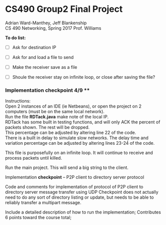 # CS490 Group2 Final Project
Adrian Ward-Manthey, Jeff Blankenship     
CS 490 Networking, Spring 2017
Prof. Williams

**To do list:**
- [ ] Ask for destination IP
- [ ] Ask for and load a file to send
- [ ] Make the receiver save as a file
- [ ] Shoule the receiver stay on infinite loop, or close after saving the file?



### Implementation checkpoint 4/9 **

Instructions:  
Open 2 instances of an IDE (ie Netbeans), or open the project on 2 computers (must be on the same local network).  
Run the file **RDTack.java**  make note of the local IP.  
RDTack has some built in testing functions, and will only ACK the percent of packets shown.  The rest will be dropped.  
This percentage can be adjusted by altering line 22 of the code.  
There is a built in delay to simulate slow networks.  The delay time and variation percentage can be adjusted by altering lines 23-24 of the code.  


This file is purposefully on an infinite loop.  It will continue to receive and process packets until killed.

Run the main project.  This will send a big string to the client.





Implementation **checkpoint** – P2P client to directory server protocol

Code and comments for implementation of protocol of P2P client to directory server message transfer using UDP
Checkpoint does not actually need to do any sort of directory listing or update, but needs to be able to reliably transfer a multipart message.

Include a detailed description of how to run the implementation;
Contributes 6 points toward the course total;
